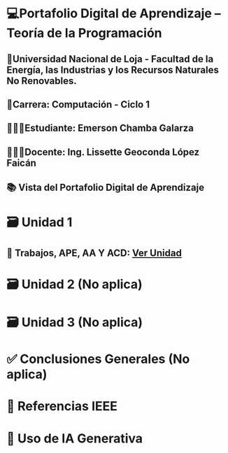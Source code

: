 # 💻Portafolio Digital de Aprendizaje – Teoría de la Programación
## 📍Universidad Nacional de Loja - Facultad de la Energía, las Industrias y los Recursos Naturales No Renovables.
## 📕Carrera: Computación - Ciclo 1
## 👨🏻‍🎓Estudiante: Emerson Chamba Galarza
## 👩🏻‍🏫Docente: Ing. Lissette Geoconda López Faicán 


## 📚 Vista del Portafolio Digital de Aprendizaje

# 🗃️ Unidad 1
## 📑 Trabajos, APE, AA Y ACD: [Ver Unidad](unidad1.md)

# 🗃️ Unidad 2 (No aplica)

# 🗃️ Unidad 3 (No aplica)

# ✅ Conclusiones Generales (No aplica)

# 📖 Referencias IEEE

# 🤖 Uso de IA Generativa
